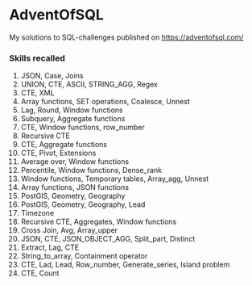 # AdventOfSQL

My solutions to SQL-challenges published on https://adventofsql.com/

### Skills recalled

1. JSON, Case, Joins
2. UNION, CTE, ASCII, STRING_AGG, Regex
3. CTE, XML
4. Array functions, SET operations, Coalesce, Unnest
5. Lag, Round, Window functions
6. Subquery, Aggregate functions
7. CTE, Window functions, row_number
8. Recursive CTE
9. CTE, Aggregate functions
10. CTE, Pivot, Extensions
11. Average over, Window functions
12. Percentile, Window functions, Dense_rank
13. Window functions, Temporary tables, Array_agg, Unnest
14. Array functions, JSON functions
15. PostGIS, Geometry, Geography
16. PostGIS, Geometry, Geography, Lead
17. Timezone
18. Recursive CTE, Aggregates, Window functions
19. Cross Join, Avg, Array_upper
20. JSON, CTE, JSON_OBJECT_AGG, Split_part, Distinct
21. Extract, Lag, CTE
22. String_to_array, Containment operator
23. CTE, Lad, Lead, Row_number, Generate_series, Island problem
24. CTE, Count